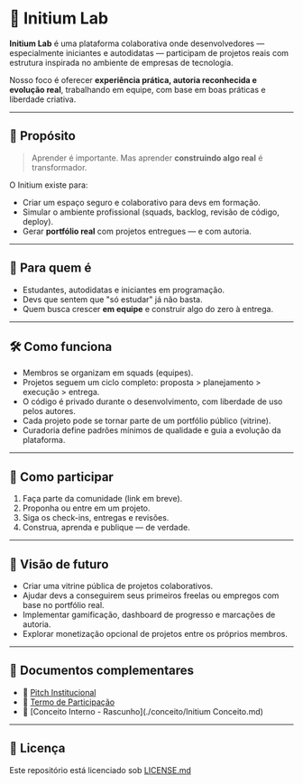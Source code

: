 # 🧪 Initium Lab

**Initium Lab** é uma plataforma colaborativa onde desenvolvedores — especialmente iniciantes e autodidatas — participam de projetos reais com estrutura inspirada no ambiente de empresas de tecnologia.

Nosso foco é oferecer **experiência prática, autoria reconhecida e evolução real**, trabalhando em equipe, com base em boas práticas e liberdade criativa.

---

## 🎯 Propósito

> Aprender é importante. Mas aprender **construindo algo real** é transformador.

O Initium existe para:
- Criar um espaço seguro e colaborativo para devs em formação.
- Simular o ambiente profissional (squads, backlog, revisão de código, deploy).
- Gerar **portfólio real** com projetos entregues — e com autoria.

---

## 👥 Para quem é

- Estudantes, autodidatas e iniciantes em programação.
- Devs que sentem que "só estudar" já não basta.
- Quem busca crescer **em equipe** e construir algo do zero à entrega.

---

## 🛠️ Como funciona

- Membros se organizam em squads (equipes).
- Projetos seguem um ciclo completo: proposta > planejamento > execução > entrega.
- O código é privado durante o desenvolvimento, com liberdade de uso pelos autores.
- Cada projeto pode se tornar parte de um portfólio público (vitrine).
- Curadoria define padrões mínimos de qualidade e guia a evolução da plataforma.

---

## 🚀 Como participar

1. Faça parte da comunidade (link em breve).
2. Proponha ou entre em um projeto.
3. Siga os check-ins, entregas e revisões.
4. Construa, aprenda e publique — de verdade.

---

## 🌱 Visão de futuro

- Criar uma vitrine pública de projetos colaborativos.
- Ajudar devs a conseguirem seus primeiros freelas ou empregos com base no portfólio real.
- Implementar gamificação, dashboard de progresso e marcações de autoria.
- Explorar monetização opcional de projetos entre os próprios membros.

---

## 📎 Documentos complementares

- 📄 [Pitch Institucional](./PITCH.md)
- 🧾 [Termo de Participação](./TERMO.md)
- 🧠 [Conceito Interno - Rascunho](./conceito/Initium Conceito.md)

---

## 📃 Licença

Este repositório está licenciado sob [LICENSE.md](./LICENSE.md)
